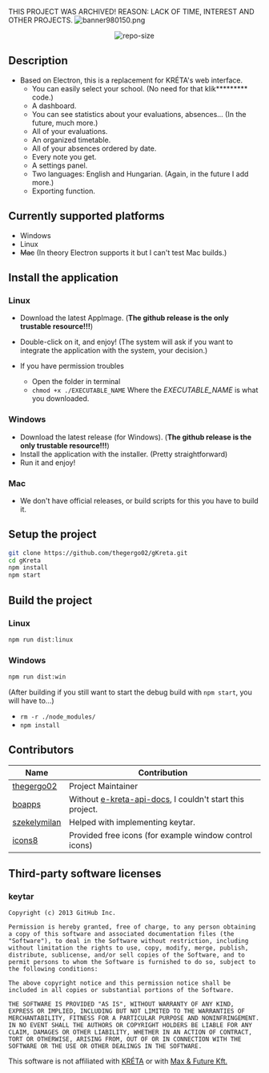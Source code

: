 THIS PROJECT WAS ARCHIVED! REASON: LACK OF TIME, INTEREST AND OTHER PROJECTS.
![banner980150.png](https://raw.githubusercontent.com/thegergo02/gKreta/master/img/banner980150.png)

<p align="center"><img src="https://img.shields.io/github/repo-size/thegergo02/gKreta.svg?colorB=red&style=for-the-badge" alt="repo-size">
   
## Description
* Based on Electron, this is a replacement for KRÉTA's web interface.
    * You can easily select your school. (No need for that klik********* code.)
    * A dashboard.
    * You can see statistics about your evaluations, absences... (In the future, much more.)
    * All of your evaluations. 
    * An organized timetable.
    * All of your absences ordered by date.
    * Every note you get.
    * A settings panel.
    * Two languages: English and Hungarian. (Again, in the future I add more.)
    * Exporting function.

## Currently supported platforms
* Windows
* Linux
* ~~Mac~~ (In theory Electron supports it but I can't test Mac builds.)

## Install the application
### Linux
* Download the latest AppImage. (**The github release is the only trustable resource!!!**)
* Double-click on it, and enjoy! (The system will ask if you want to integrate the application with the system, your decision.)

* If you have permission troubles
    * Open the folder in terminal
    * `chmod +x ./EXECUTABLE_NAME` Where the *EXECUTABLE_NAME* is what you downloaded.
    
### Windows
* Download the latest release (for Windows).  (**The github release is the only trustable resource!!!**)
* Install the application with the installer. (Pretty straightforward)
* Run it and enjoy!


### Mac
* We don't have official releases, or build scripts for this you have to build it.

## Setup the project
```bash
git clone https://github.com/thegergo02/gKreta.git
cd gKreta
npm install
npm start
```

## Build the project
### Linux
```bash
npm run dist:linux
```
### Windows
```bash
npm run dist:win
```
(After building if you still want to start the debug build with `npm start`, you will have to...)
* `rm -r ./node_modules/`
* `npm install`

## Contributors
| Name | Contribution |
| ------------- | ------------- |
| [thegergo02](https://github.com/thegergo02) | Project Maintainer |
| [boapps](https://github.com/boapps) | Without [e-kreta-api-docs](https://github.com/boapps/e-kreta-api-docs), I couldn't start this project. |
| [szekelymilan](https://github.com/szekelymilan) | Helped with implementing keytar. |
| [icons8](https://icons8.com) | Provided free icons (for example window control icons) |

## Third-party software licenses
### keytar
```
Copyright (c) 2013 GitHub Inc.

Permission is hereby granted, free of charge, to any person obtaining a copy of this software and associated documentation files (the "Software"), to deal in the Software without restriction, including without limitation the rights to use, copy, modify, merge, publish, distribute, sublicense, and/or sell copies of the Software, and to permit persons to whom the Software is furnished to do so, subject to the following conditions:

The above copyright notice and this permission notice shall be included in all copies or substantial portions of the Software.

THE SOFTWARE IS PROVIDED "AS IS", WITHOUT WARRANTY OF ANY KIND, EXPRESS OR IMPLIED, INCLUDING BUT NOT LIMITED TO THE WARRANTIES OF MERCHANTABILITY, FITNESS FOR A PARTICULAR PURPOSE AND NONINFRINGEMENT. IN NO EVENT SHALL THE AUTHORS OR COPYRIGHT HOLDERS BE LIABLE FOR ANY CLAIM, DAMAGES OR OTHER LIABILITY, WHETHER IN AN ACTION OF CONTRACT, TORT OR OTHERWISE, ARISING FROM, OUT OF OR IN CONNECTION WITH THE SOFTWARE OR THE USE OR OTHER DEALINGS IN THE SOFTWARE.
```

This software is not affiliated with [KRÉTA](https://www.ekreta.hu/) or with [Max & Future Kft.](http://www.max.hu/hu/) 
